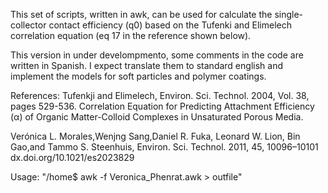 This set of scripts, written in awk, can be used for calculate the single-collector contact efficiency (q0) based on the Tufenki and Elimelech correlation equation (eq 17 in the reference shown below).

This version in under develompmento, some comments in the code  are written in Spanish. I expect translate them to standard english and implement the models for soft particles and polymer coatings.


References: Tufenkji and Elimelech, Environ. Sci. Technol. 2004, Vol. 38, pages 529-536.
Correlation Equation for Predicting Attachment Efficiency (α) of Organic Matter-Colloid Complexes in Unsaturated Porous Media. 

Verónica L. Morales,Wenjng Sang,Daniel R. Fuka, Leonard W. Lion, Bin Gao,and Tammo S. Steenhuis,
Environ. Sci. Technol. 2011, 45, 10096–10101
dx.doi.org/10.1021/es2023829

Usage: "/home$ awk -f Veronica_Phenrat.awk > outfile"
